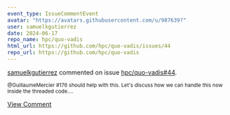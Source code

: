 ```yaml
---
event_type: IssueCommentEvent
avatar: "https://avatars.githubusercontent.com/u/987639?"
user: samuelkgutierrez
date: 2024-06-17
repo_name: hpc/quo-vadis
html_url: https://github.com/hpc/quo-vadis/issues/44
repo_url: https://github.com/hpc/quo-vadis
---
```


<a href='https://github.com/samuelkgutierrez' target='_blank'>samuelkgutierrez</a> commented on issue <a href='https://github.com/hpc/quo-vadis/issues/44' target='_blank'>hpc/quo-vadis#44</a>.

<small>@GuillaumeMercier #176 should help with this. Let's discuss how we can handle this now inside the threaded code....</small>

<a href='https://github.com/hpc/quo-vadis/issues/44' target='_blank'>View Comment</a>